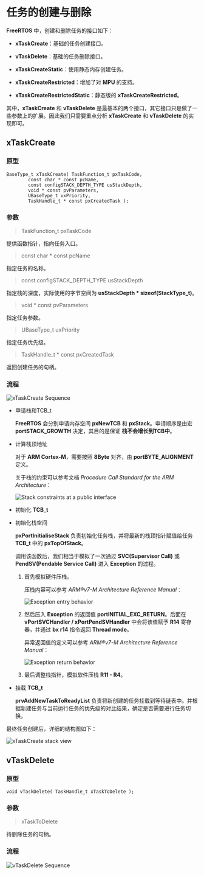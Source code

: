 # 任务的创建与删除

**FreeRTOS** 中，创建和删除任务的接口如下：

 - **xTaskCreate**：基础的任务创建接口。

 - **vTaskDelete**：基础的任务删除接口。

 - **xTaskCreateStatic**：使用静态内存创建任务。

 - **xTaskCreateRestricted**：增加了对 **MPU** 的支持。

 - **xTaskCreateRestrictedStatic**：静态版的 **xTaskCreateRestricted**。

其中，**xTaskCreate** 和 **vTaskDelete** 是最基本的两个接口，其它接口只是做了一些参数上的扩展。因此我们只需要重点分析 **xTaskCreate** 和 **vTaskDelete** 的实现即可。

## xTaskCreate

### 原型

```
BaseType_t xTaskCreate( TaskFunction_t pxTaskCode,
        const char * const pcName,
        const configSTACK_DEPTH_TYPE usStackDepth,
        void * const pvParameters,
        UBaseType_t uxPriority,
        TaskHandle_t * const pxCreatedTask );
```

### 参数

> TaskFunction_t pxTaskCode

提供函数指针，指向任务入口。

> const char * const pcName

指定任务的名称。

> const configSTACK_DEPTH_TYPE usStackDepth

指定栈的深度，实际使用的字节空间为 **usStackDepth \* sizeof(StackType_t)**。

> void * const pvParameters

指定任务参数。

> UBaseType_t uxPriority

指定任务优先级。

> TaskHandle_t * const pxCreatedTask

返回创建任务的句柄。

### 流程

![xTaskCreate Sequence][1]

 - 申请栈和TCB_t

    **FreeRTOS** 会分别申请内存空间 **pxNewTCB** 和 **pxStack**。申请顺序是由宏 **portSTACK_GROWTH** 决定，其目的是保证 **栈不会增长到TCB中**。

 - 计算栈顶地址

    对于 **ARM Cortex-M**，需要按照 **8Byte** 对齐，由 **portBYTE_ALIGNMENT** 定义。

    关于栈的约束可以参考文档 *Procedure Call Standard for the ARM Architecture*：

    ![Stack constraints at a public interface][2]

 - 初始化 **TCB_t**

 - 初始化栈空间

    **pxPortInitialiseStack** 负责初始化任务栈，并将最新的栈顶指针赋值给任务 **TCB_t** 中的 **pxTopOfStack**。

    调用该函数后，我们相当于模拟了一次通过 **SVC(Supervisor Call)** 或 **PendSV(Pendable Service Call)** 进入 **Exception** 的过程。

    1. 首先模拟硬件压栈。

        压栈内容可以参考 *ARM®v7-M Architecture Reference Manual*：

        ![Exception entry behavior][3]

    2. 然后压入 **Exception** 的返回值 **portINITIAL_EXC_RETURN**。后面在 **vPortSVCHandler / xPortPendSVHandler** 中会将该值赋予 **R14** 寄存器，并通过 **bx r14** 指令返回 **Thread mode**。

        异常返回值的定义可以参考 *ARM®v7-M Architecture Reference Manual*：

        ![Exception return behavior][4]

    3. 最后调整栈指针，模拟软件压栈 **R11 - R4**。

 - 挂载 **TCB_t**

    **prvAddNewTaskToReadyList** 负责将新创建的任务挂载到等待链表中。并根据新建任务与当前运行任务的优先级的对比结果，确定是否需要进行任务切换。

最终任务创建后，详细的结构图如下：

![xTaskCreate stack view][5]

## vTaskDelete

### 原型

```
void vTaskDelete( TaskHandle_t xTaskToDelete );
```

### 参数

> xTaskToDelete

待删除任务的句柄。

### 流程

![vTaskDelete Sequence][6]

 [1]: ./images/xTaskCreate.jpg
 [2]: ./images/stack_constraints.jpg
 [3]: ./images/exception_entry_behavior.jpg
 [4]: ./images/exc_return_definition.jpg
 [5]: ./images/xTaskCreate_stack_view.jpg
 [6]: ./images/vTaskDelete.jpg
